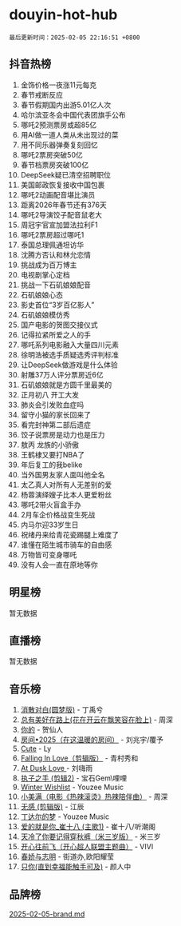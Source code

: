 # douyin-hot-hub

`最后更新时间：2025-02-05 22:16:51 +0800`

## 抖音热榜

1. 金饰价格一夜涨11元每克
1. 春节戒断反应
1. 春节假期国内出游5.01亿人次
1. 哈尔滨亚冬会中国代表团旗手公布
1. 哪吒2预测票房或超85亿
1. 用AI做一道人类从未出现过的菜
1. 用不同乐器弹奏复刻回忆
1. 哪吒2票房突破50亿
1. 春节档票房突破100亿
1. DeepSeek疑已清空招聘职位
1. 美国邮政恢复接收中国包裹
1. 哪吒2动画配音堪比演员
1. 距离2026年春节还有376天
1. 哪吒2导演饺子配音鼠老大
1. 周冠宇官宣加盟法拉利F1
1. 哪吒2票房超过哪吒1
1. 泰国总理佩通坦访华
1. 沈腾方否认和林允恋情
1. 挑战成为百万博主
1. 电视剧掌心定档
1. 挑战一下石矶娘娘配音
1. 石矶娘娘心态
1. 影史首位“3岁百亿影人”
1. 石矶娘娘模仿秀
1. 国产电影的贺图交接仪式
1. 记得拉紧所爱之人的手
1. 哪吒系列电影融入大量四川元素
1. 徐明浩被选手质疑选秀评判标准
1. 让DeepSeek做游戏是什么体验
1. 射雕37万人评分票房近6亿
1. 石矶娘娘就是方圆千里最美的
1. 正月初八 开工大发
1. 肺炎会引发败血症吗
1. 留守小猫的家长回来了
1. 看完封神第二部后遗症
1. 饺子说票房是动力也是压力
1. 敖丙 龙族的小骄傲
1. 王鹤棣又要打NBA了
1. 年后复工的我belike
1. 当外国男友家人面叫他全名
1. 太乙真人对所有人无差别的爱
1. 杨蓉演绎嫂子比本人更爱粉丝
1. 哪吒2带火盲盒手办
1. 2月车企价格战变生死战
1. 内马尔迎33岁生日
1. 祝绪丹来给青花瓷踢腿上难度了
1. 谁懂在陌生城市骑车的自由感
1. 万物皆可变身哪吒
1. 没有人会一直在原地等你

## 明星榜

暂无数据

## 直播榜

暂无数据

## 音乐榜

1. [消散对白(圆梦版)](https://sf5-hl-cdn-tos.douyinstatic.com/obj/tos-cn-ve-2774/og4jB5I5IizzoZVAAAzWgBMAsMDWoArfwBOiFs) - 丁禹兮
1. [总有美好在路上(花在开云在飘笑容在脸上)](https://sf5-hl-cdn-tos.douyinstatic.com/obj/tos-cn-ve-2774/oU5u7NwtfBIvaNhoQBszOvAlRiAoiWAVVyBMq4) - 周深
1. [你的](https://sf5-hl-cdn-tos.douyinstatic.com/obj/tos-cn-ve-2774/oYuIeKf42jB7sEV6B2upMdpYAgfrQWj0FeRegh) - 贺仙人
1. [房间•2025（在这温暖的房间）](https://sf3-cdn-tos.douyinstatic.com/obj/tos-cn-ve-2774/oMzJcnT8BgIetASeBfwfEeBQVNfACiCifhfZP7g) - 刘兆宇/覆予
1. [Cute](https://sf5-hl-cdn-tos.douyinstatic.com/obj/tos-cn-ve-2774/o4IbIzHWKAAB4wsS5qMBRiiAlEBGTpQRNfFvuo) - Ly
1. [Falling In Love（剪辑版）](https://sf5-hl-cdn-tos.douyinstatic.com/obj/tos-cn-ve-2774/o8ajpA8zzgBPahbBIO8AcKGBLJezFCRd1wfP9f) - 青村秀和
1. [ At Dusk  Love ](https://sf5-hl-cdn-tos.douyinstatic.com/obj/tos-cn-ve-2774/o8CrpCf5CaYgI4ZrtQgMQAFEfuGqNnRSDQAPBc) - 刘嗨雨
1. [执子之手 (剪辑2)](https://sf5-hl-cdn-tos.douyinstatic.com/obj/tos-cn-ve-2774/oUoZLQjCc31XzqsBnBQUNgeKtYPBcgbFDwtfcu) - 宝石Gem\哩哩
1. [Winter Wishlist](https://sf5-hl-cdn-tos.douyinstatic.com/obj/tos-cn-ve-2774/oIIgUOeamCFCVAzxN6MFRLIBlLGpUqQxeeHrLE) - Youzee Music
1. [小美满（电影《热辣滚烫》热辣陪伴曲）](https://sf5-hl-cdn-tos.douyinstatic.com/obj/tos-cn-ve-2774/o0GAn2lSgfZIDUgtevCGDQYnFg4CwnrBaxbTZL) - 周深
1. [无感 (剪辑版)](https://sf5-hl-cdn-tos.douyinstatic.com/obj/tos-cn-ve-2774/o0eIsUzJBDlQaQFC5OFlgbMEZC1TFYBftOBn6p) - 江辰
1. [丁达尔的梦](https://sf5-hl-cdn-tos.douyinstatic.com/obj/tos-cn-ve-2774/oMU3WirUZBVQkAC9ccG5P2IQirziZM2RTInUY) - Youzee Music
1. [爱的就是你_崔十八 (主歌1)](https://sf5-hl-cdn-tos.douyinstatic.com/obj/tos-cn-ve-2774/oI5BO5DhFZ6UTcNCnZaOCBLtZ7WIMQGfgnXf5E) - 崔十八/听潮阁
1. [天冷了你要记得穿秋裤（米三岁版）](https://sf5-hl-cdn-tos.douyinstatic.com/obj/tos-cn-ve-2774/oQlIwVIDWiZ6BQilAorS7MA0AgCkQDvcZAdm1) - 米三岁
1. [开心往前飞（开心超人联盟主题曲）](https://sf5-hl-cdn-tos.douyinstatic.com/obj/tos-cn-ve-2774/9d8fb7c82cf1421fb93a9fe925275e0a) - VIVI
1. [春娇与志明](https://sf5-hl-cdn-tos.douyinstatic.com/obj/tos-cn-ve-2774/e530d8fceb7044b39707d7f9ff54add1) - 街道办,欧阳耀莹
1. [只你(直到幸福能触手可及)](https://sf5-hl-cdn-tos.douyinstatic.com/obj/tos-cn-ve-2774/o0lBkRDzFTeaVSUz3ZZSCBVtZ5DIMQGfgmEAuE) - 颜人中

## 品牌榜

[2025-02-05-brand.md](2025-02-05-brand.md)
